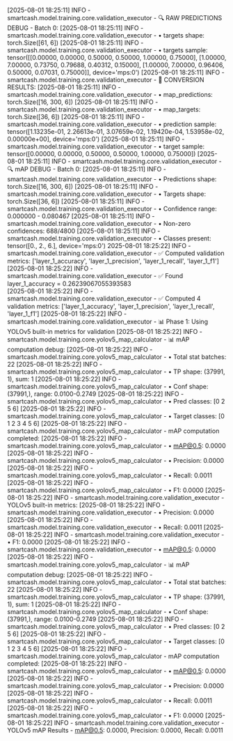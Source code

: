 [2025-08-01 18:25:11] INFO - smartcash.model.training.core.validation_executor - 🔍 RAW PREDICTIONS DEBUG - Batch 0:
[2025-08-01 18:25:11] INFO - smartcash.model.training.core.validation_executor -   • targets shape: torch.Size([61, 6])
[2025-08-01 18:25:11] INFO - smartcash.model.training.core.validation_executor -   • targets sample: tensor([[0.00000, 0.00000, 0.50000, 0.50000, 1.00000, 0.75000],
        [1.00000, 7.00000, 0.73750, 0.79688, 0.40312, 0.15000],
        [1.00000, 7.00000, 0.96406, 0.50000, 0.07031, 0.75000]], device='mps:0')
[2025-08-01 18:25:11] INFO - smartcash.model.training.core.validation_executor - 🔄 CONVERSION RESULTS:
[2025-08-01 18:25:11] INFO - smartcash.model.training.core.validation_executor -   • map_predictions: torch.Size([16, 300, 6])
[2025-08-01 18:25:11] INFO - smartcash.model.training.core.validation_executor -   • map_targets: torch.Size([36, 6])
[2025-08-01 18:25:11] INFO - smartcash.model.training.core.validation_executor -   • prediction sample: tensor([1.13235e-01, 2.26613e-01, 3.07659e-02, 1.19420e-04, 1.53958e-02, 0.00000e+00], device='mps:0')
[2025-08-01 18:25:11] INFO - smartcash.model.training.core.validation_executor -   • target sample: tensor([0.00000, 0.00000, 0.50000, 0.50000, 1.00000, 0.75000])
[2025-08-01 18:25:11] INFO - smartcash.model.training.core.validation_executor - 🔍 mAP DEBUG - Batch 0:
[2025-08-01 18:25:11] INFO - smartcash.model.training.core.validation_executor -   • Predictions shape: torch.Size([16, 300, 6])
[2025-08-01 18:25:11] INFO - smartcash.model.training.core.validation_executor -   • Targets shape: torch.Size([36, 6])
[2025-08-01 18:25:11] INFO - smartcash.model.training.core.validation_executor -   • Confidence range: 0.000000 - 0.080467
[2025-08-01 18:25:11] INFO - smartcash.model.training.core.validation_executor -   • Non-zero confidences: 688/4800
[2025-08-01 18:25:11] INFO - smartcash.model.training.core.validation_executor -   • Classes present: tensor([0., 2., 6.], device='mps:0')
2025-08-01 18:25:22] INFO - smartcash.model.training.core.validation_executor - ✅ Computed validation metrics: ['layer_1_accuracy', 'layer_1_precision', 'layer_1_recall', 'layer_1_f1']
[2025-08-01 18:25:22] INFO - smartcash.model.training.core.validation_executor - ✅ Found layer_1_accuracy = 0.26239067055393583                                                                                                                          
[2025-08-01 18:25:22] INFO - smartcash.model.training.core.validation_executor - ✅ Computed 4 validation metrics: ['layer_1_accuracy', 'layer_1_precision', 'layer_1_recall', 'layer_1_f1']
[2025-08-01 18:25:22] INFO - smartcash.model.training.core.validation_executor - 📊 Phase 1: Using YOLOv5 built-in metrics for validation
[2025-08-01 18:25:22] INFO - smartcash.model.training.core.yolov5_map_calculator - 📊 mAP computation debug:
[2025-08-01 18:25:22] INFO - smartcash.model.training.core.yolov5_map_calculator -   • Total stat batches: 22
[2025-08-01 18:25:22] INFO - smartcash.model.training.core.yolov5_map_calculator -   • TP shape: (37991, 1), sum: 1
[2025-08-01 18:25:22] INFO - smartcash.model.training.core.yolov5_map_calculator -   • Conf shape: (37991,), range: 0.0100-0.2749
[2025-08-01 18:25:22] INFO - smartcash.model.training.core.yolov5_map_calculator -   • Pred classes: [0 2 5 6]
[2025-08-01 18:25:22] INFO - smartcash.model.training.core.yolov5_map_calculator -   • Target classes: [0 1 2 3 4 5 6]
[2025-08-01 18:25:22] INFO - smartcash.model.training.core.yolov5_map_calculator - mAP computation completed:
[2025-08-01 18:25:22] INFO - smartcash.model.training.core.yolov5_map_calculator -   • mAP@0.5: 0.0000
[2025-08-01 18:25:22] INFO - smartcash.model.training.core.yolov5_map_calculator -   • Precision: 0.0000
[2025-08-01 18:25:22] INFO - smartcash.model.training.core.yolov5_map_calculator -   • Recall: 0.0011
[2025-08-01 18:25:22] INFO - smartcash.model.training.core.yolov5_map_calculator -   • F1: 0.0000
[2025-08-01 18:25:22] INFO - smartcash.model.training.core.validation_executor - YOLOv5 built-in metrics:
[2025-08-01 18:25:22] INFO - smartcash.model.training.core.validation_executor -   • Precision: 0.0000
[2025-08-01 18:25:22] INFO - smartcash.model.training.core.validation_executor -   • Recall: 0.0011
[2025-08-01 18:25:22] INFO - smartcash.model.training.core.validation_executor -   • F1: 0.0000
[2025-08-01 18:25:22] INFO - smartcash.model.training.core.validation_executor -   • mAP@0.5: 0.0000
[2025-08-01 18:25:22] INFO - smartcash.model.training.core.yolov5_map_calculator - 📊 mAP computation debug:
[2025-08-01 18:25:22] INFO - smartcash.model.training.core.yolov5_map_calculator -   • Total stat batches: 22
[2025-08-01 18:25:22] INFO - smartcash.model.training.core.yolov5_map_calculator -   • TP shape: (37991, 1), sum: 1
[2025-08-01 18:25:22] INFO - smartcash.model.training.core.yolov5_map_calculator -   • Conf shape: (37991,), range: 0.0100-0.2749
[2025-08-01 18:25:22] INFO - smartcash.model.training.core.yolov5_map_calculator -   • Pred classes: [0 2 5 6]
[2025-08-01 18:25:22] INFO - smartcash.model.training.core.yolov5_map_calculator -   • Target classes: [0 1 2 3 4 5 6]
[2025-08-01 18:25:22] INFO - smartcash.model.training.core.yolov5_map_calculator - mAP computation completed:
[2025-08-01 18:25:22] INFO - smartcash.model.training.core.yolov5_map_calculator -   • mAP@0.5: 0.0000
[2025-08-01 18:25:22] INFO - smartcash.model.training.core.yolov5_map_calculator -   • Precision: 0.0000
[2025-08-01 18:25:22] INFO - smartcash.model.training.core.yolov5_map_calculator -   • Recall: 0.0011
[2025-08-01 18:25:22] INFO - smartcash.model.training.core.yolov5_map_calculator -   • F1: 0.0000
[2025-08-01 18:25:22] INFO - smartcash.model.training.core.validation_executor - YOLOv5 mAP Results - mAP@0.5: 0.0000, Precision: 0.0000, Recall: 0.0011